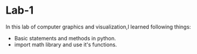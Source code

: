 # Lab-1
In this lab of computer graphics and visualization,I learned following things:
* Basic statements and methods in python. 
* import math library and use it's functions.